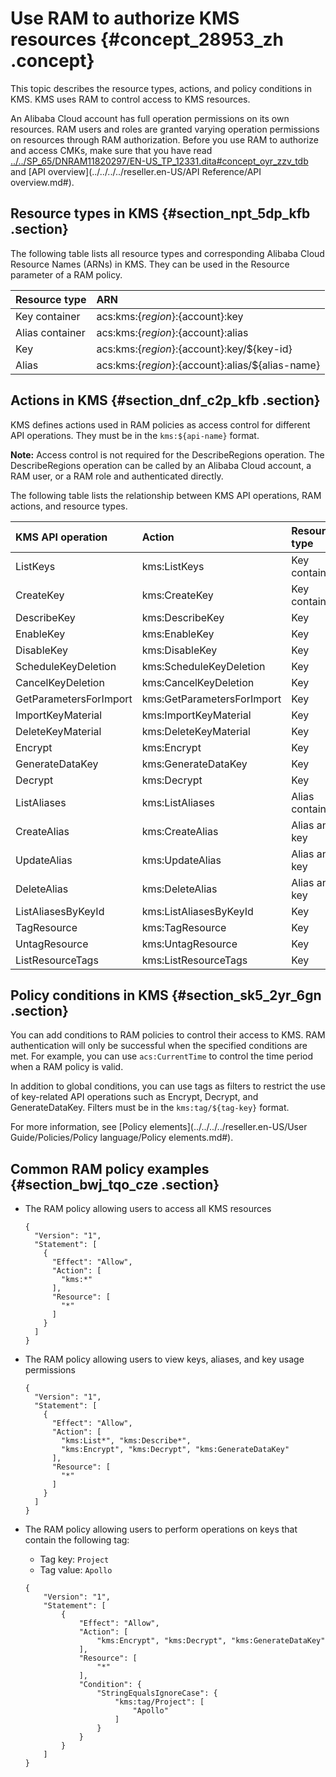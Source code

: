 # Use RAM to authorize KMS resources {#concept_28953_zh .concept}

This topic describes the resource types, actions, and policy conditions in KMS. KMS uses RAM to control access to KMS resources.

An Alibaba Cloud account has full operation permissions on its own resources. RAM users and roles are granted varying operation permissions on resources through RAM authorization. Before you use RAM to authorize and access CMKs, make sure that you have read [../../SP\_65/DNRAM11820297/EN-US\_TP\_12331.dita\#concept\_oyr\_zzv\_tdb](../../SP_65/DNRAM11820297/EN-US_TP_12331.dita#concept_oyr_zzv_tdb) and [API overview](../../../../reseller.en-US/API Reference/API overview.md#).

## Resource types in KMS {#section_npt_5dp_kfb .section}

The following table lists all resource types and corresponding Alibaba Cloud Resource Names \(ARNs\) in KMS. They can be used in the Resource parameter of a RAM policy.

|Resource type|ARN|
|:------------|:--|
|Key container|acs:kms:$\{region\}:$\{account\}:key|
|Alias container|acs:kms:$\{region\}:$\{account\}:alias|
|Key|acs:kms:$\{region\}:$\{account\}:key/$\{key-id\}|
|Alias|acs:kms:$\{region\}:$\{account\}:alias/$\{alias-name\}|

## Actions in KMS {#section_dnf_c2p_kfb .section}

KMS defines actions used in RAM policies as access control for different API operations. They must be in the `kms:${api-name}` format.

**Note:** Access control is not required for the DescribeRegions operation. The DescribeRegions operation can be called by an Alibaba Cloud account, a RAM user, or a RAM role and authenticated directly.

The following table lists the relationship between KMS API operations, RAM actions, and resource types.

|KMS API operation|Action|Resource type|
|:----------------|:-----|:------------|
|ListKeys|kms:ListKeys|Key container|
|CreateKey|kms:CreateKey|Key container|
|DescribeKey|kms:DescribeKey|Key|
|EnableKey|kms:EnableKey|Key|
|DisableKey|kms:DisableKey|Key|
|ScheduleKeyDeletion|kms:ScheduleKeyDeletion|Key|
|CancelKeyDeletion|kms:CancelKeyDeletion|Key|
|GetParametersForImport|kms:GetParametersForImport|Key|
|ImportKeyMaterial|kms:ImportKeyMaterial|Key|
|DeleteKeyMaterial|kms:DeleteKeyMaterial|Key|
|Encrypt|kms:Encrypt|Key|
|GenerateDataKey|kms:GenerateDataKey|Key|
|Decrypt|kms:Decrypt|Key|
|ListAliases|kms:ListAliases|Alias container|
|CreateAlias|kms:CreateAlias|Alias and key|
|UpdateAlias|kms:UpdateAlias|Alias and key|
|DeleteAlias|kms:DeleteAlias|Alias and key|
|ListAliasesByKeyId|kms:ListAliasesByKeyId|Key|
|TagResource|kms:TagResource|Key|
|UntagResource|kms:UntagResource|Key|
|ListResourceTags|kms:ListResourceTags|Key|

## Policy conditions in KMS {#section_sk5_2yr_6gn .section}

You can add conditions to RAM policies to control their access to KMS. RAM authentication will only be successful when the specified conditions are met. For example, you can use `acs:CurrentTime` to control the time period when a RAM policy is valid.

In addition to global conditions, you can use tags as filters to restrict the use of key-related API operations such as Encrypt, Decrypt, and GenerateDataKey. Filters must be in the `kms:tag/${tag-key}` format.

For more information, see [Policy elements](../../../../reseller.en-US/User Guide/Policies/Policy language/Policy elements.md#).

## Common RAM policy examples {#section_bwj_tqo_cze .section}

-   The RAM policy allowing users to access all KMS resources

    ``` {#codeblock_jga_vzj_tdc}
    {
      "Version": "1",
      "Statement": [
        {
          "Effect": "Allow",
          "Action": [
            "kms:*"
          ],
          "Resource": [
            "*"
          ]
        }
      ]
    }               
    ```

-   The RAM policy allowing users to view keys, aliases, and key usage permissions

    ``` {#codeblock_u56_hm6_pg1}
    {
      "Version": "1",
      "Statement": [
        {
          "Effect": "Allow",
          "Action": [
            "kms:List*", "kms:Describe*",
            "kms:Encrypt", "kms:Decrypt", "kms:GenerateDataKey"
          ],
          "Resource": [
            "*"
          ]
        }
      ]
    }             
    ```

-   The RAM policy allowing users to perform operations on keys that contain the following tag:

    -   Tag key: `Project`
    -   Tag value: `Apollo`
    ``` {#codeblock_kf1_z3j_z76}
    {
        "Version": "1",
        "Statement": [
            {
                "Effect": "Allow",
                "Action": [
                    "kms:Encrypt", "kms:Decrypt", "kms:GenerateDataKey"
                ],
                "Resource": [
                    "*"
                ],
                "Condition": {
                    "StringEqualsIgnoreCase": {
                        "kms:tag/Project": [
                            "Apollo"
                        ]
                    }
                }
            }
        ]
    }               
    ```



